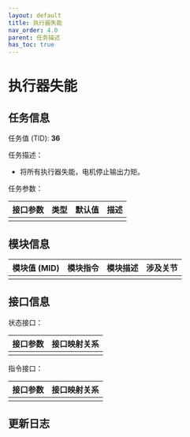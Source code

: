 ```yaml
---
layout: default
title: 执行器失能
nav_order: 4.0
parent: 任务描述
has_toc: true
---
```


# 执行器失能

## 任务信息

任务值 (TID): **36**

任务描述：

- 将所有执行器失能，电机停止输出力矩。

任务参数：

| 接口参数 | 类型 | 默认值 | 描述 |
|------|----|-----|----|
|      |    |     |    |

## 模块信息

| 模块值 (MID) | 模块指令 | 模块描述 | 涉及关节 |
|-----------|------|------|------|
|           |      |      |

## 接口信息

状态接口：

| 接口参数 | 接口映射关系 |
|------|--------|
|      |        |

指令接口：

| 接口参数 | 接口映射关系 |
|------|--------|
|      |        |

## 更新日志
